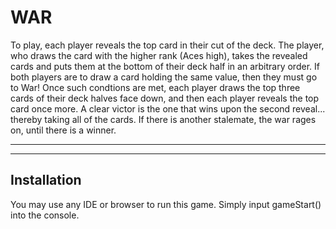 # WAR

To play, each player reveals the top card in their cut of the deck. The player, who draws the card with the higher rank (Aces high), takes the revealed cards and puts them at the bottom of their deck half in an arbitrary order.
If both players are to draw a card holding the same value, then they must go to War! Once such condtions are met, each player draws the top three cards of their deck halves face down, and then each player reveals the top card once more. A clear victor is the one that wins upon the second reveal... thereby taking all of the cards. If there is another stalemate, the war rages on, until there is a winner.

<!-- Horizontal Rule -->

___
___

## Installation

You may use any IDE or browser to run this game. Simply input gameStart() into the console.
